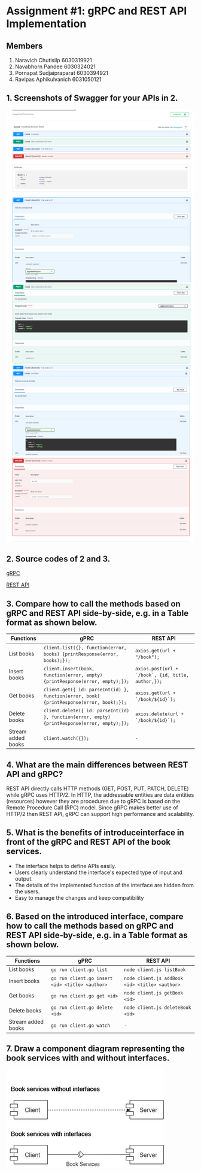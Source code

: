 # Assignment #1: gRPC and REST API Implementation

## Members
1. Naravich Chutisilp		    6030319921
2. Navabhorn Pandee 		    6030324021
3. Pornapat Sudjaipraparat 	6030394921
4. Ravipas Aphikulvanich	  6031050121

## 1. Screenshots of Swagger for your APIs in 2.
![all](images/all.png)
![get](images/get.png)
![post](images/post.png)
![getall](images/getall.png)
![delete](images/delete.png)

## 2. Source codes of 2 and 3. 
[gRPC](/grpc)

[REST API](/restAPI)

## 3. Compare how to call the methods based on gRPC and REST API side-by-side, e.g. in a Table format as shown below.

| Functions  | gPRC | REST API | 
| ------------- | ------------- | ------------- | 
| List books  | ```client.list({}, function(error, books) {printResponse(error, books);});``` | ```axios.get(url + "/book");``` | 
| Insert books  | ```client.insert(book, function(error, empty) {printResponse(error, empty);});```  | ```axios.post(url + `/book`, {id, title, author,});```  |
| Get books | ```client.get({ id: parseInt(id) }, function(error, book) {printResponse(error, book);});```|  ```axios.get(url + `/book/${id}`);```| 
| Delete books  | ```client.delete({ id: parseInt(id) }, function(error, empty) {printResponse(error, empty);});``` |  ```axios.delete(url + `/book/${id}`);``` | 
| Stream added books  | ```client.watch({});``` |  ```-``` |

## 4. What are the main differences between REST API and gRPC? 
REST API directly calls HTTP methods (GET, POST, PUT, PATCH, DELETE) while gRPC uses HTTP/2. In HTTP, the addressable entities are data entities (resources) however they are procedures due to gRPC is based on the Remote Procedure Call (RPC) model. Since gRPC makes better use of HTTP/2 then REST API, gRPC can support high performance and scalability.

## 5. What is the benefits of introduceinterface in front of the gRPC and REST API of the book services. 
- The interface helps to define APIs easily.
- Users clearly understand the interface's expected type of input and output.
- The details of the implemented function of the interface are hidden from the users.
- Easy to manage the changes and keep compatibility


## 6. Based on the introduced interface, compare how to call the methods based on gRPC and REST API side-by-side, e.g. in a Table format as shown below. 

| Functions  | gPRC | REST API |
| ------------- | ------------- | ------------- |
| List books  | ```go run client.go list```  | ```node client.js listBook```  |
| Insert books  | ```go run client.go insert <id> <title> <author>```  | ```node client.js addBook <id> <title> <author>```  |
| Get books | ```go run client.go get <id>```  | ```node client.js getBook <id>```  |
| Delete books  | ```go run client.go delete <id>```  | ```node client.js deleteBook <id>```  |
| Stream added books  | ```go run client.go watch```  | ```-```  |

## 7. Draw a component diagram representing the book services with and without interfaces. 
![comp_diagram](images/comp_diagram.jpg)
